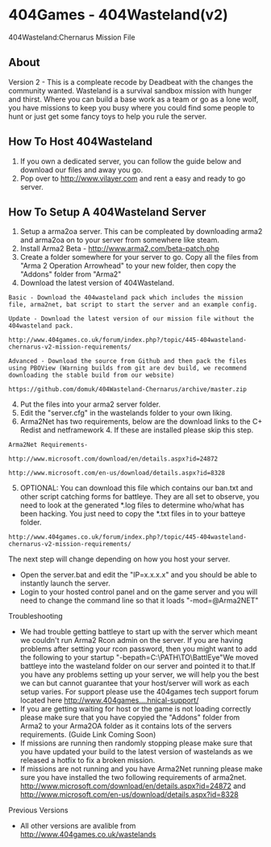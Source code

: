 404Games - 404Wasteland(v2)
=============

404Wasteland:Chernarus Mission File

About
-----

Version 2 - This is a compleate recode by Deadbeat with the changes the community wanted.
Wasteland is a survival sandbox mission with hunger and thirst. Where you can build a base work as a team or go as a lone wolf, you have missions to keep you busy where you could find some people to hunt or just get some fancy toys to help you rule the server.

How To Host 404Wasteland
----------------------

1. If you own a dedicated server, you can follow the guide below and download our files and away you go.
2. Pop over to http://www.vilayer.com and rent a easy and ready to go server.

How To Setup A 404Wasteland Server
----------------------

1. Setup a arma2oa server. This can be compleated by downloading arma2 and arma2oa on to your server from somewhere like steam.
2. Install Arma2 Beta - http://www.arma2.com/beta-patch.php
2. Create a folder somewhere for your server to go. Copy all the files from "Arma 2 Operation Arrowhead" to your new folder, then copy the "Addons" folder from "Arma2"
3. Download the latest version of 404Wasteland.
```
Basic - Download the 404wasteland pack which includes the mission file, arma2net, bat script to start the server and an example config.

Update - Download the latest version of our mission file without the 404wasteland pack.

http://www.404games.co.uk/forum/index.php?/topic/445-404wasteland-chernarus-v2-mission-requirements/
```
```
Advanced - Download the source from Github and then pack the files using PBOView (Warning builds from git are dev build, we recommend downloading the stable build from our website)

https://github.com/domuk/404Wasteland-Chernarus/archive/master.zip
```
4. Put the files into your arma2 server folder.
5. Edit the "server.cfg" in the wastelands folder to your own liking.
6. Arma2Net has two requirements, below are the download links to the C+ Redist and netframework 4. If these are installed please skip this step.
```
Arma2Net Requirements- 

http://www.microsoft.com/download/en/details.aspx?id=24872 

http://www.microsoft.com/en-us/download/details.aspx?id=8328
```
5. OPTIONAL: You can download this file which contains our ban.txt and other script catching forms for battleye. They are all set to observe, you need to look at the generated *.log files to determine who/what has been hacking. You just need to copy the *.txt files in to your batteye folder. 
```
http://www.404games.co.uk/forum/index.php?/topic/445-404wasteland-chernarus-v2-mission-requirements/
```

The next step will change depending on how you host your server.

* Open the server.bat and edit the "IP=x.x.x.x" and you should be able to instantly launch the server.
* Login to your hosted control panel and on the game server and you will need to change the command line so that it loads "-mod=@Arma2NET"

Troubleshooting

* We had trouble getting battleye to start up with the server which meant we couldn't run Arma2 Rcon admin on the server. If you are having problems after setting your rcon password, then you might want to add the following to your startup "-bepath=C:\PATH\TO\BattlEye"We moved battleye into the wasteland folder on our server and pointed it to that.If you have any problems setting up your server, we will help you the best we can but cannot guarantee that your host/server will work as each setup varies. For support please use the 404games tech support forum located here http://www.404games....hnical-support/
* If you are getting waiting for host or the game is not loading correctly please make sure that you have copyied the "Addons" folder from Arma2 to your Arma2OA folder as it contains lots of the servers requirements. (Guide Link Coming Soon)
* If missions are running then randomly stopping please make sure that you have updated your build to the latest version of wastelands as we released a hotfix to fix a broken mission.
* If missions are not running and you have Arma2Net running please make sure you have installed the two following requirements of arma2net. http://www.microsoft.com/download/en/details.aspx?id=24872 and http://www.microsoft.com/en-us/download/details.aspx?id=8328

Previous Versions

* All other versions are avalible from http://www.404games.co.uk/wastelands